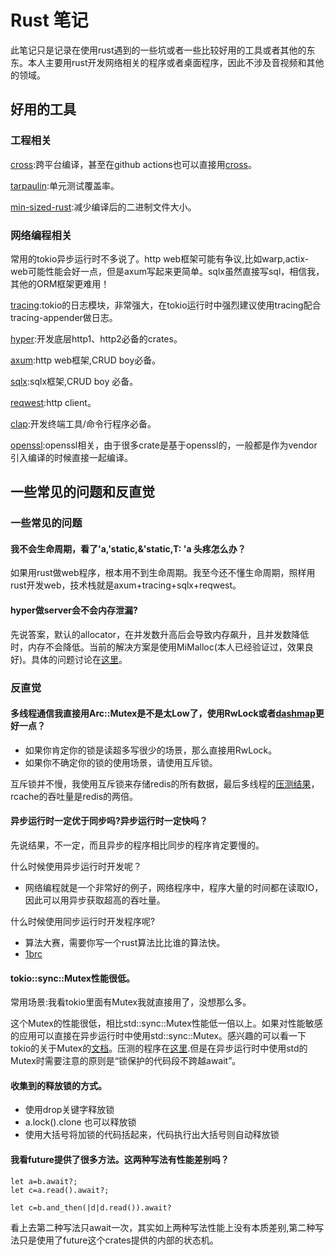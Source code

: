 # Rust 笔记 
此笔记只是记录在使用rust遇到的一些坑或者一些比较好用的工具或者其他的东东。本人主要用rust开发网络相关的程序或者桌面程序，因此不涉及音视频和其他的领域。

## 好用的工具

### 工程相关
[cross](https://github.com/cross-rs/cross):跨平台编译，甚至在github actions也可以直接用[cross](https://github.com/houseabsolute/actions-rust-cross)。

[tarpaulin](https://github.com/xd009642/tarpaulin):单元测试覆盖率。

[min-sized-rust](https://github.com/johnthagen/min-sized-rust):减少编译后的二进制文件大小。

### 网络编程相关
常用的tokio异步运行时不多说了。http web框架可能有争议,比如warp,actix-web可能性能会好一点，但是axum写起来更简单。sqlx虽然直接写sql，相信我，其他的ORM框架更难用！

[tracing](https://github.com/tokio-rs/tracing):tokio的日志模块，非常强大，在tokio运行时中强烈建议使用tracing配合tracing-appender做日志。

[hyper](https://github.com/hyperium/hyper):开发底层http1、http2必备的crates。

[axum](https://github.com/tokio-rs/axum):http web框架,CRUD boy必备。

[sqlx](https://github.com/launchbadge/sqlx):sqlx框架,CRUD boy 必备。

[reqwest](https://github.com/seanmonstar/reqwest):http client。

[clap](https://github.com/clap-rs/clap):开发终端工具/命令行程序必备。

[openssl](https://docs.rs/openssl/latest/openssl/):openssl相关，由于很多crate是基于openssl的，一般都是作为vendor引入编译的时候直接一起编译。

## 一些常见的问题和反直觉
### 一些常见的问题
#### 我不会生命周期，看了'a,'static,&'static,T: 'a 头疼怎么办？
如果用rust做web程序，根本用不到生命周期。我至今还不懂生命周期，照样用rust开发web，技术栈就是axum+tracing+sqlx+reqwest。

#### hyper做server会不会内存泄漏?
先说答案，默认的allocator，在并发数升高后会导致内存飙升，且并发数降低时，内存不会降低。当前的解决方案是使用MiMalloc(本人已经验证过，效果良好)。具体的问题讨论在[这里](https://github.com/hyperium/hyper/issues/1790)。


### 反直觉
#### 多线程通信我直接用Arc::Mutex是不是太Low了，使用RwLock或者[dashmap](https://github.com/xacrimon/dashmap)更好一点？
- 如果你肯定你的锁是读超多写很少的场景，那么直接用RwLock。
- 如果你不确定你的锁的使用场景，请使用互斥锁。

互斥锁并不慢，我使用互斥锁来存储redis的所有数据，最后多线程的[压测结果](https://github.com/lsk569937453/rcache)，rcache的吞吐量是redis的两倍。

#### 异步运行时一定优于同步吗?异步运行时一定快吗？
先说结果，不一定，而且异步的程序相比同步的程序肯定要慢的。

什么时候使用异步运行时开发呢？
- 网络编程就是一个非常好的例子，网络程序中，程序大量的时间都在读取IO，因此可以用异步获取超高的吞吐量。

什么时候使用同步运行时开发程序呢?

- 算法大赛，需要你写一个rust算法比比谁的算法快。
- [1brc](https://github.com/gunnarmorling/1brc/discussions/57)

####  tokio::sync::Mutex性能很低。
常用场景:我看tokio里面有Mutex我就直接用了，没想那么多。

这个Mutex的性能很低，相比std::sync::Mutex性能低一倍以上。如果对性能敏感的应用可以直接在异步运行时中使用std::sync::Mutex。感兴趣的可以看一下tokio的关于Mutex的[文档](https://github.com/tokio-rs/tokio/blob/tokio-1.38.0/tokio/src/sync/mutex.rs#L24)。压测的程序在[这里](https://rustcc.cn/article?id=7841ed4a-fb33-4558-aa00-f45890a4f3eb).但是在异步运行时中使用std的Mutex时需要注意的原则是“锁保护的代码段不跨越await”。

#### 收集到的释放锁的方式。
- 使用drop关键字释放锁
- a.lock().clone 也可以释放锁
- 使用大括号将加锁的代码括起来，代码执行出大括号则自动释放锁

#### 我看future提供了很多方法。这两种写法有性能差别吗？
```
let a=b.await?;
let c=a.read().await?;
```
```
let c=b.and_then(|d|d.read()).await?
```
看上去第二种写法只await一次，其实如上两种写法性能上没有本质差别,第二种写法只是使用了future这个crates提供的内部的状态机。